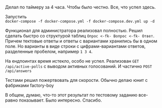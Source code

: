 
Делал по таймеру за 4 часа. Чтобы было честно.
Все, что успел здесь. 

Запустить  
`docker-compose -f docker-compose.yml -f docker-compose.dev.yml up -d`

Функционал для администратора реализовал полностью. 
Решил сделать быстро со структурой таблиц
`Опрос <-fk- Вопрос <-fk- Ответ`. Причем тектовые ответы и ответы с вариантами 
хранились бы в одном поле. Но варианты в виде строки с цифрами-вариантами ответов, 
разделенные пробелом, например `1 3 4`.

На ендпоинтах время истекло, особо не успел. 
Реализован `GET /api/active-polls` с выводом активных голосований. 
И частично `POST /api/answers`

Тестами решил пожертвовать для скорости.
Обычно делаю юнит с фабриками factory-boy

В общем, думаю, что-то этот результат по тестовому заданию все-равно показывает.
Было интересно. Спасибо.
